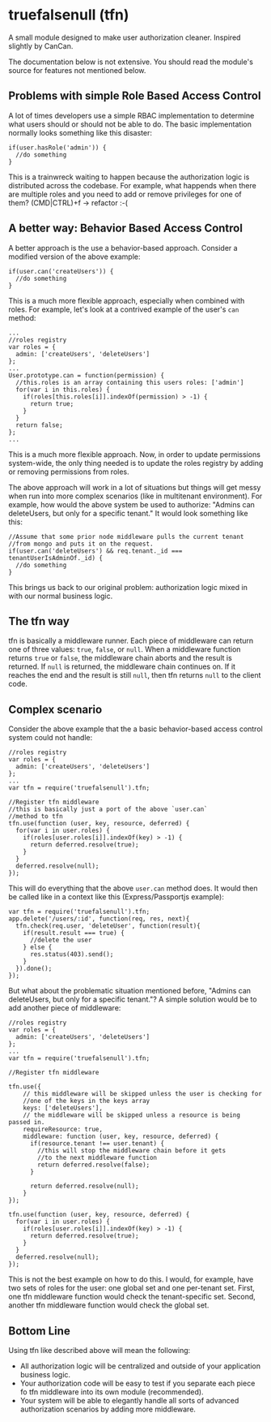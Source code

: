 truefalsenull (tfn)
=============
A small module designed to make user authorization cleaner.  Inspired slightly by CanCan.

The documentation below is not extensive.  You should read the module's source for features not mentioned below.

Problems with simple Role Based Access Control
-------
A lot of times developers use a simple RBAC implementation to determine what users should or should not be able to do.  The basic implementation normally looks something like this disaster:

```
if(user.hasRole('admin')) {
  //do something
}
```

This is a trainwreck waiting to happen because the authorization logic is distributed across the codebase.  For example, what happends when there are multiple roles and you need to add or remove privileges for one of them?  (CMD|CTRL)+f -> refactor :-(

A better way: Behavior Based Access Control
-------
A better approach is the use a behavior-based approach.  Consider a modified version of the above example:
```
if(user.can('createUsers')) {
  //do something
}
```
This is a much more flexible approach, especially when combined with roles.  For example, let's look at a contrived example of the user's `can` method:

```
...
//roles registry
var roles = {
  admin: ['createUsers', 'deleteUsers']
};
...
User.prototype.can = function(permission) {
  //this.roles is an array containing this users roles: ['admin']
  for(var i in this.roles) {
    if(roles[this.roles[i]].indexOf(permission) > -1) {
      return true;
    }
  }
  return false;
};
...
```

This is a much more flexible approach.  Now, in order to update permissions system-wide, the only thing needed is to update the roles registry by adding or removing permissions from roles.

The above approach will work in a lot of situations but things will get messy when run into more complex scenarios (like in multitenant environment).  For example, how would the above system be used to authorize: "Admins can deleteUsers, but only for a specific tenant."  It would look something like this:

```
//Assume that some prior node middleware pulls the current tenant
//from mongo and puts it on the request.
if(user.can('deleteUsers') && req.tenant._id === tenantUserIsAdminOf._id) {
  //do something
}
```

This brings us back to our original problem: authorization logic mixed in with our normal business logic.

The tfn way
-------

tfn is basically a middleware runner.  Each piece of middleware can return one of three values: `true`, `false`, or `null`.  When a middleware function returns `true` or `false`, the middleware chain aborts and the result is returned.  If `null` is returned, the middleware chain continues on.  If it reaches the end and the result is still `null`, then tfn returns `null` to the client code.

Complex scenario
-------
Consider the above example that the a basic behavior-based access control system could not handle:
```
//roles registry
var roles = {
  admin: ['createUsers', 'deleteUsers']
};
...
var tfn = require('truefalsenull').tfn;

//Register tfn middleware
//this is basically just a port of the above `user.can`
//method to tfn
tfn.use(function (user, key, resource, deferred) {
  for(var i in user.roles) {
    if(roles[user.roles[i]].indexOf(key) > -1) {
      return deferred.resolve(true);
    }
  }
  deferred.resolve(null);
});
```

This will do everything that the above `user.can` method does.  It would then be called like in a context like this (Express/Passportjs example):
```
var tfn = require('truefalsenull').tfn;
app.delete('/users/:id', function(req, res, next){
  tfn.check(req.user, 'deleteUser', function(result){
    if(result.result === true) {
      //delete the user
    } else {
      res.status(403).send();
    }
  }).done();
});
```

But what about the problematic situation mentioned before, "Admins can deleteUsers, but only for a specific tenant."?  A simple solution would be to add another piece of middleware:

```
//roles registry
var roles = {
  admin: ['createUsers', 'deleteUsers']
};
...
var tfn = require('truefalsenull').tfn;

//Register tfn middleware

tfn.use({
    // this middleware will be skipped unless the user is checking for
    //one of the keys in the keys array
    keys: ['deleteUsers'],
    // the middleware will be skipped unless a resource is being passed in.
    requireResource: true,
    middleware: function (user, key, resource, deferred) {
      if(resource.tenant !== user.tenant) {
        //this will stop the middleware chain before it gets
        //to the next middleware function
        return deferred.resolve(false);
      }
      
      return deferred.resolve(null);
    }
});

tfn.use(function (user, key, resource, deferred) {
  for(var i in user.roles) {
    if(roles[user.roles[i]].indexOf(key) > -1) {
      return deferred.resolve(true);
    }
  }
  deferred.resolve(null);
});
```

This is not the best example on how to do this.  I would, for example, have two sets of roles for the user: one global set and one per-tenant set.  First, one tfn middleware function would check the tenant-specific set.  Second, another tfn middleware function would check the global set. 

Bottom Line
-------
Using tfn like described above will mean the following:  
* All authorization logic will be centralized and outside of your application business logic.
* Your authorization code will be easy to test if you separate each piece fo tfn middleware into its own module (recommended).
* Your system will be able to elegantly handle all sorts of advanced authorization scenarios by adding more middleware.